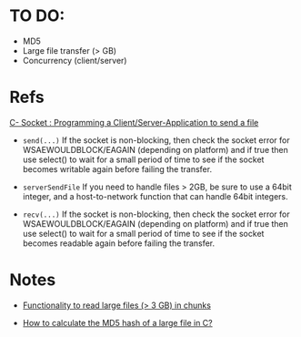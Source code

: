 # TO DO:
* MD5
* Large file transfer (> GB)
* Concurrency (client/server)

# Refs
[C- Socket : Programming a Client/Server-Application to send a file](https://stackoverflow.com/questions/9875735/c-socket-programming-a-client-server-application-to-send-a-file)

* `send(...)`
 If the socket is non-blocking, then check the socket error for 
 WSAEWOULDBLOCK/EAGAIN (depending on platform) and if true then use select() 
 to wait for a small period of time to see if the socket becomes writable again
 before failing	the	transfer.

* `serverSendFile`
 If you need to handle files > 2GB, be sure to use a 64bit integer, and a 
 host-to-network function that can handle 64bit integers.

* `recv(...)`
 If the socket is non-blocking, then check the socket error for 
 WSAEWOULDBLOCK/EAGAIN (depending on platform) and if true then use select() to 
 wait for a small period of time to see if the socket becomes readable again 
 before failing the transfer.


# Notes
* [Functionality to read large files (> 3 GB) in chunks](https://codereview.stackexchange.com/questions/28039/functionality-to-read-large-files-3-gb-in-chunks)

* [How to calculate the MD5 hash of a large file in C?](https://stackoverflow.com/questions/10324611/how-to-calculate-the-md5-hash-of-a-large-file-in-c)
